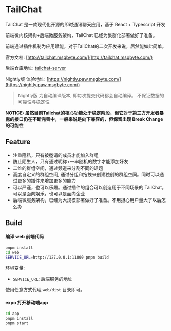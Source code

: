 # TailChat

TailChat 是一款现代化开源的即时通讯聊天应用，基于 React + Typescript 开发

前端微内核架构+后端微服务架构，TailChat 已经为集群化部署做好了准备。

前端通过插件机制为应用赋能，对于TailChat的二次开发来说，居然能如此简单。

官方文档: [http://tailchat.msgbyte.com/](http://tailchat.msgbyte.com/)

后端仓库地址: [tailchat-server](https://github.com/msgbyte/tailchat-server)

Nightly版 体验地址: [https://nightly.paw.msgbyte.com/](https://nightly.paw.msgbyte.com/)

> Nightly版 为自动编译版本, 即每次提交代码都会自动编译。
> 不保证数据的可靠性与稳定性 

**NOTICE: 虽然目前Tailchat的核心功能处于稳定阶段，但它对于第三方开发者暴露的接口仍在不断完善中，一般来说是向下兼容的，但保留出现 Break Change的可能性**

## Feature

- 注重隐私，只有被邀请的成员才能加入群组
- 防止陌生人，只有通过昵称+一串随机的数字才能添加好友
- 二维的群组空间，通过频道来分割不同的话题
- 高度自定义的群组空间, 通过分组和拖拽来创建独创的群组空间。同时可以通过更多的插件来增加更多的能力
- 可以严谨，也可以乐趣。通过插件的组合可以创造用于不同场景的 TailChat。可以是面向娱乐，也可以是面向企业
- 后端微服务架构，已经为大规模部署做好了准备。不用担心用户量大了以后怎么办


## Build

#### 编译 web 前端代码

```bash
pnpm install
cd web
SERVICE_URL=http://127.0.0.1:11000 pnpm build
```

环境变量: 
- `SERVICE_URL`: 后端服务的地址

使用任意方式代理 `web/dist` 目录即可。


#### expo 打开移动端app
```bash
cd app
pnpm install
pnpm start
```
